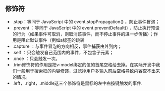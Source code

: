 ## 修饰符

* .stop：等同于 JavaScript 中的 event.stopPropagation() ，防止事件冒泡；
* .prevent ：等同于 JavaScript 中的 event.preventDefault() ，防止执行预设的行为（如果事件可取消，则取消该事件，而不停止事件的进一步传播）；作用是阻止默认事件（例如a标签的跳转
* .capture ：与事件冒泡的方向相反，事件捕获由外到内；
* .self ：只会触发自己范围内的事件，不包含子元素；
* .once ：只会触发一次。
* .trim修饰符的作用是把v-model绑定的值的首尾空格给去掉。在实际开发中我们一般用于搜索框的内容修饰，过滤掉用户多输入前后空格导致内容查不出来的情况。
* .left，.right，.middle这三个修饰符是鼠标的左中右按键触发的事件.